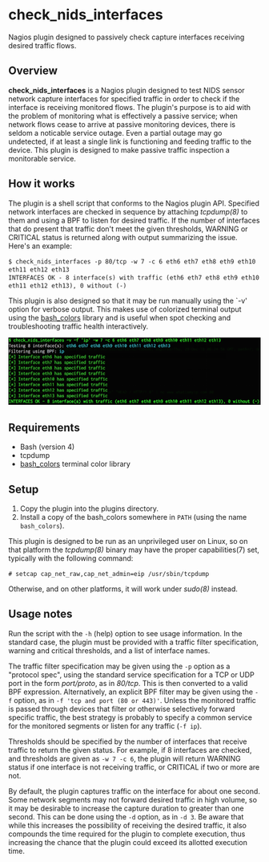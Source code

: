 # check_nids_interfaces

Nagios plugin designed to passively check capture interfaces receiving desired
traffic flows.

## Overview

**check_nids_interfaces** is a Nagios plugin designed to test NIDS sensor
network capture interfaces for specified traffic in order to check if the
interface is receiving monitored flows. The plugin's purpose is to aid with
the problem of monitoring what is effectively a passive service; when network
flows cease to arrive at passive monitoring devices, there is seldom a
noticable service outage. Even a partial outage may go undetected, if at least
a single link is functioning and feeding traffic to the device. This plugin is
designed to make passive traffic inspection a monitorable service.

## How it works

The plugin is a shell script that conforms to the Nagios plugin API.
Specified network interfaces are checked in sequence by attaching *tcpdump(8)*
to them and using a BPF to listen for desired traffic. If the number of
interfaces that do present that traffic don't meet the given thresholds,
WARNING or CRITICAL status is returned along with output summarizing the
issue. Here's an example:

    $ check_nids_interfaces -p 80/tcp -w 7 -c 6 eth6 eth7 eth8 eth9 eth10 eth11 eth12 eth13 
    INTERFACES OK - 8 interface(s) with traffic (eth6 eth7 eth8 eth9 eth10 eth11 eth12 eth13), 0 without (-)

This plugin is also designed so that it may be run manually using the
`-v' option for verbose output. This makes use of colorized terminal output
using the [bash_colors][bc] library and is useful when spot checking and
troubleshooting traffic health interactively.

![Verbose invocation](doc/images/image01.png)

## Requirements

- Bash (version 4)
- tcpdump
- [bash_colors][bc] terminal color library

## Setup

1. Copy the plugin into the plugins directory.
2. Install a copy of the bash_colors somewhere in `PATH` (using the name
   `bash_colors`).

This plugin is designed to be run as an unprivileged user on Linux, so on that
platform the *tcpdump(8)* binary may have the proper capabilities(7) set,
typically with the following command:

    # setcap cap_net_raw,cap_net_admin=eip /usr/sbin/tcpdump

Otherwise, and on other platforms, it will work under *sudo(8)* instead.

## Usage notes

Run the script with the `-h` (help) option to see usage information. In the
standard case, the plugin must be provided with a traffic filter
specification, warning and critical thresholds, and a list of interface names.

The traffic filter specification may be given using the `-p` option as a
"protocol spec", using the standard service specification for a TCP or UDP
port in the form *port/proto*, as in *80/tcp*. This is then converted to a
valid BPF expression. Alternatively, an explicit BPF filter may be given using
the `-f` option, as in `-f 'tcp and port (80 or 443)'`. Unless the monitored
traffic is passed through devices that filter or otherwise selectively forward
specific traffic, the best strategy is probably to specify a common service
for the monitored segments or listen for any traffic (`-f ip`).

Thresholds should be specified by the number of interfaces that receive
traffic to return the given status. For example, if 8 interfaces are checked,
and thresholds are given as `-w 7 -c 6`, the plugin will return WARNING status
if one interface is not receiving traffic, or CRITICAL if two or more are not.

By default, the plugin captures traffic on the interface for about one second.
Some network segments may not forward desired traffic in high volume, so it
may be desirable to increase the capture duration to greater than one second.
This can be done using the `-d` option, as in `-d 3`. Be aware that while this
increases the possibility of receiving the desired traffic, it also compounds
the time required for the plugin to complete execution, thus increasing the
chance that the plugin could exceed its allotted execution time.

[bc]: https://github.com/maxtsepkov/bash_colors

